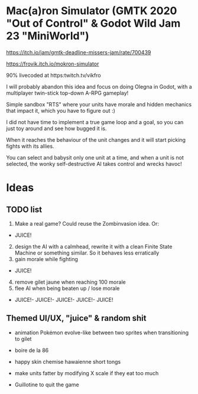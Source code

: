 # Mac(a)ron Simulator (GMTK 2020 "Out of Control" & Godot Wild Jam 23 "MiniWorld")
https://itch.io/jam/gmtk-deadline-missers-jam/rate/700439

https://frovik.itch.io/mokron-simulator

90% livecoded at https:twitch.tv/vikfro

I will probably abandon this idea and focus on doing Olegna in Godot, with a multiplayer twin-stick top-down A-RPG gameplay!

Simple sandbox "RTS" where your units have morale and hidden mechanics that impact it, which you have to figure out :)

I did not have time to implement a true game loop and a goal, so you can just toy around and see how bugged it is.
 
When it reaches the behaviour of the unit changes and it will start picking fights with its allies. 

You can select and babysit only one unit at a time, and when a unit is not selected, the wonky self-destructive AI takes control and wrecks havoc!
 
# Ideas

## TODO list
1. Make a real game? Could reuse the Zombinvasion idea. Or:
- JUICE!
2. design the AI with a calmhead, rewrite it with a clean Finite State Machine or something similar. So it behaves less erratically
3. gain morale while fighting
- JUICE!
4. remove gilet jaune when reaching 100 morale
5. flee AI when being beaten up / lose morale
- JUICE!- JUICE!- JUICE!- JUICE!- JUICE!


## Themed UI/UX, "juice" & random shit
- animation Pokémon evolve-like between two sprites when transitioning to gilet

- boire de la 86

- happy skin chemise hawaienne short tongs

- make units fatter by modifying X scale if they eat too much

- Guillotine to quit the game
